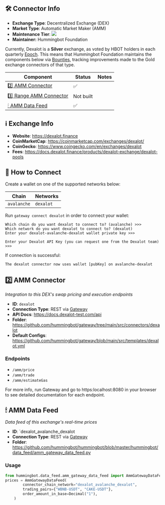 ## 🛠 Connector Info

- **Exchange Type**: Decentralized Exchange (DEX)
- **Market Type**: Automatic Market Maker (AMM)
- **Maintenance Tier**: ![](https://img.shields.io/static/v1?label=Hummingbot&message=SILVER&color=white)
- **Maintainer:** Hummingbot Foundation

Currently, Dexalot is a **Silver** exchange, as voted by HBOT holders in each quarterly [Epoch](/governance/epochs). This means that Hummingbot Foundation maintains the components below via [Bounties](/governance/bounties), tracking improvements made to the Gold exchange connectors of that type.

| Component | Status | Notes | 
| --------- | ------ | ----- |
| [2️⃣ AMM Connector](#2-amm-connector) | ✅ |
| [3️⃣ Range AMM Connector](#3-range-amm-connector) | Not built |
| [🕯 AMM Data Feed](#amm-data-feed) | ✅ |

## ℹ️ Exchange Info

- **Website**: <https://dexalot.finance>
- **CoinMarketCap**: <https://coinmarketcap.com/exchanges/dexalot/>
- **CoinGecko**: <https://www.coingecko.com/en/exchanges/dexalot>
- **Fees**: <https://docs.dexalot.finance/products/dexalot-exchange/dexalot-pools>

## 🔑 How to Connect

Create a wallet on one of the supported networks below:

| Chain | Networks | 
| ----- | -------- |
| `avalanche` | `dexalot`

Run `gateway connect dexalot` in order to connect your wallet:

```
Which chain do you want dexalot to connect to? (avalanche) >>>
Which network do you want dexalot to connect to? (dexalot)
Enter your dexalot-avalanche-dexalot wallet private key >>>

Enter your Dexalot API Key (you can request one from the Dexalot team) >>> 
```

If connection is successful:

```
The dexalot connector now uses wallet [pubKey] on avalanche-dexalot
```


## 2️⃣ AMM Connector
*Integration to this DEX's swap pricing and execution endpoints*

- **ID**: `dexalot`
- **Connection Type**: REST via [Gateway](/gateway)
- **API Docs**: https://docs.dexalot-test.com/api
- **Folder**: https://github.com/hummingbot/gateway/tree/main/src/connectors/dexalot
- **Default Configs**: https://github.com/hummingbot/gateway/blob/main/src/templates/dexalot.yml

### Endpoints

- `/amm/price`
- `/amm/trade`
- `/amm/estimateGas`

For more info, run Gateway and go to https:localhost:8080 in your browser to see detailed documentation for each endpoint.

## 🕯 AMM Data Feed
*Data feed of this exchange's real-time prices*

- **ID**: `dexalot_avalanche_dexalot
- **Connection Type**: REST via [Gateway](/gateway)
- **Folder**: https://github.com/hummingbot/hummingbot/blob/master/hummingbot/data_feed/amm_gateway_data_feed.py

### Usage

```python
from hummingbot.data_feed.amm_gateway_data_feed import AmmGatewayDataFeed
prices = AmmGatewayDataFeed(
        connector_chain_network="dexalot_avalanche_dexalot",
        trading_pairs={"WBNB-USDT", "CAKE-USDT"},
        order_amount_in_base=Decimal("1"),
    )
```